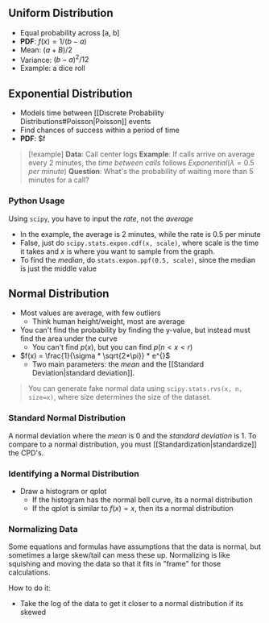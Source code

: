 ## Uniform Distribution
- Equal probability across [a, b]
- **PDF**: $f(x)=1/(b-a)$
- Mean: $(a+B)/2$
- Variance: $(b-a)^2/12$
- Example: a dice roll

## Exponential Distribution
- Models time between [[Discrete Probability Distributions#Poisson|Poisson]] events
- Find chances of success within a period of time
- **PDF**: $f

>[!example]
>**Data**: Call center logs
>**Example**: If calls arrive on average every 2 minutes, the *time between calls* follows $Exponential(\lambda = 0.5$ $per$ $minute)$
>**Question**: What's the probability of waiting more than 5 minutes for a call?

### Python Usage
Using `scipy`, you have to input the *rate*, not the *average*
 - In the example, the average is 2 minutes, while the rate is 0.5 per minute
 - False, just do `scipy.stats.expon.cdf(x, scale)`, where scale is the time it takes and $x$ is where you want to sample from the graph.
 - To find the *median*, do `stats.expon.ppf(0.5, scale)`, since the median is just the middle value

## Normal Distribution
- Most values are average, with few outliers
	- Think human height/weight, most are average
- You can't find the probability by finding the y-value, but instead must find the area under the curve
	- You can't find $p(x)$, but you can find $p(n < x < r)$
- $f(x) = \frac{1}{\sigma * \sqrt{2*\pi}} * e^{}$
	- Two main parameters: the *mean* and the [[Standard Deviation|standard deviation]].

> You can generate fake normal data using `scipy.stats.rvs(x, n, size=x)`, where size determines the size of the dataset.

### Standard Normal Distribution
 A normal deviation where the *mean* is 0 and the *standard deviation* is 1. To compare to a normal distribution, you must [[Standardization|standardize]] the CPD's.

### Identifying a Normal Distribution
- Draw a histogram or qplot
	- If the histogram has the normal bell curve, its a normal distribution
	- If the qplot is similar to $f(x) = x$, then its a normal distribution

### Normalizing Data
Some equations and formulas have assumptions that the data is normal, but sometimes a large skew/tail can mess these up. Normalizing is like squishing and moving the data so that it fits in "frame" for those calculations.

How to do it:
- Take the log of the data to get it closer to a normal distribution if its skewed